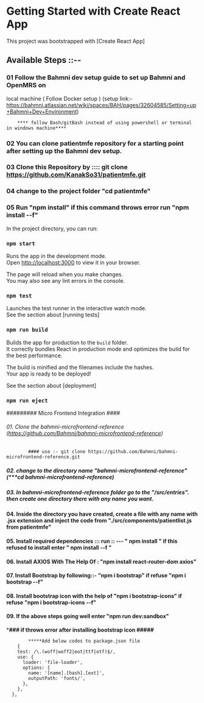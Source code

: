 # Getting Started with Create React App

This project was bootstrapped with [Create React App]

## Available Steps ::--

### 01  Follow the Bahmni dev setup guide to set up Bahmni and OpenMRS on 
local machine ( Follow Docker setup ) 
(setup link:- https://bahmni.atlassian.net/wiki/spaces/BAH/pages/32604585/Setting+up+Bahmni+Dev+Environment)

		**** follow Bash/gitBash instead of using powershell or terminal in windows machine****
		

### 02 You can clone patientmfe repository for a starting point after setting up the Bahmni dev setup.


### 03  Clone this Repository by :::: git clone https://github.com/KanakSo31/patientmfe.git

### 04 change to the project folder "cd patientmfe"

### 05 Run "npm install" if this command throws error run "npm install --f"

In the project directory, you can run:

### `npm start`

Runs the app in the development mode.\
Open [http://localhost:3000](http://localhost:3000) to view it in your browser.

The page will reload when you make changes.\
You may also see any lint errors in the console.

### `npm test`

Launches the test runner in the interactive watch mode.\
See the section about [running tests]

### `npm run build`

Builds the app for production to the `build` folder.\
It correctly bundles React in production mode and optimizes the build for the best performance.

The build is minified and the filenames include the hashes.\
Your app is ready to be deployed!

See the section about [deployment]

### `npm run eject`

#########  Micro Frontend Integration   ####

###### 01. Clone the bahmni-microfrontend-reference  (https://github.com/Bahmni/bahmni-microfrontend-reference) #####

   			#### use :- git clone https://github.com/Bahmni/bahmni-microfrontend-reference.git
	  
##### 02. change to the directory name "bahmni-microfrontend-reference" (***cd bahmni-microfrontend-reference)

##### 03. In  bahmni-microfrontend-reference folder go to the "/src/entries". then create one directory there with any name you want.

#### 04. Inside the directory you have created, create a file with any name with .jsx extension and inject the code from "./src/components/patientlist.js from patientmfe" 

#### 05. Install required dependencies ::: run :: --- " npm install "  if this refused to install enter " npm install --f "

#### 06. Install AXIOS With The Help Of  : "npm install react-router-dom axios"

#### 07. Install Bootstrap by following::- "npm i bootstrap" if refuse "npm i bootstrap --f"

#### 08. Install bootstrap icon with the help of "npm i bootstrap-icons" if refuse "npm i bootstrap-icons --f"

#### 09. If the above steps going well enter "npm run dev:sandbox"

*****### if throws error after installing bootstrap icon  #####****

			*****Add below codes to package.json file
   		{
        test: /\.(woff|woff2|eot|ttf|otf)$/,
        use: {
          loader: 'file-loader',
          options: {
            name: '[name].[hash].[ext]', 
            outputPath: 'fonts/', 
          },
        },
      },
